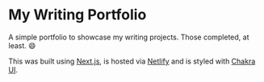 # My Writing Portfolio

A simple portfolio to showcase my writing projects. Those completed, at least. 😄

This was built using [Next.js](https://nextjs.org/), is hosted via [Netlify](https://www.netlify.com/) and is styled with [Chakra UI](https://chakra-ui.com/).
